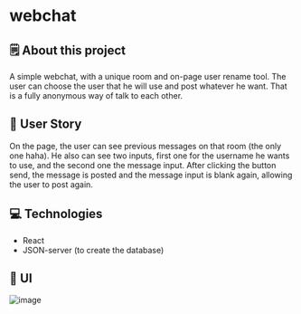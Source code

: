 # webchat

## 🗒️ About this project
A simple webchat, with a unique room and on-page user rename tool. The user can choose the user that he will use and post whatever he want. That is a fully anonymous way of talk to each other.

## 🧔 User Story
On the page, the user can see previous messages on that room (the only one haha). He also can see two inputs, first one for the username he wants to use, and the second one the message input. After clicking the button send, the message is posted and the message input is blank again, allowing the user to post again.

## 💻 Technologies
- React
- JSON-server (to create the database)

## 🎨 UI
![image](https://user-images.githubusercontent.com/82226141/139986747-bd3b3ea6-b0bc-46b8-9490-0c2120e0ac30.png)
